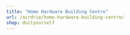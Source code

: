 ```yaml
---
title: "Home Hardware Building Centre"
url: /airdrie/home-hardware-building-centre/
shop: doityourself
---
```

